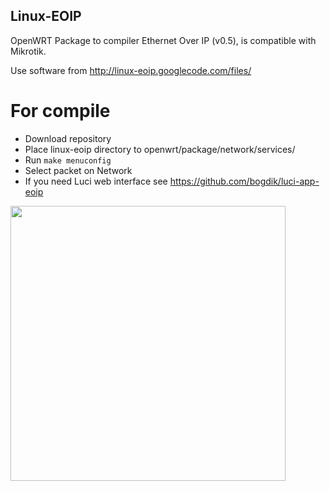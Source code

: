 Linux-EOIP
----------

OpenWRT Package to compiler Ethernet Over IP (v0.5), is compatible with Mikrotik.

Use software from http://linux-eoip.googlecode.com/files/ 

# For compile
- Download repository
- Place linux-eoip directory to openwrt/package/network/services/
- Run ```make menuconfig```
- Select packet on Network
- If you need Luci web interface see https://github.com/bogdik/luci-app-eoip

<img src="https://sun9-37.userapi.com/c857524/v857524862/f3e33/ujYZ1EkSn4o.jpg" width="440" alt="">
